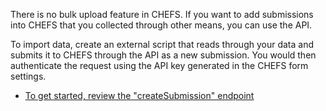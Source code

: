 There is no bulk upload feature in CHEFS. If you want to add submissions into CHEFS that you collected through other means, you can use the API. 

To import data, create an external script that reads through your data and submits it to CHEFS through the API as a new submission. You would then authenticate the request using the API key generated in the CHEFS form settings.

* [To get started, review the "createSubmission" endpoint](https://submit.digital.gov.bc.ca/app/api/v1/docs#operation/createSubmission)